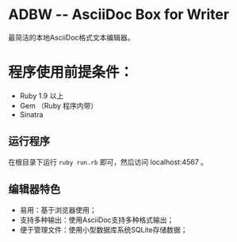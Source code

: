 # ADBW -- AsciiDoc Box for Writer

最简洁的本地AsciiDoc格式文本编辑器。

# 程序使用前提条件：

* Ruby 1.9 以上
* Gem （Ruby 程序内带）
* Sinatra

## 运行程序

在根目录下运行 `ruby run.rb` 即可，然后访问 localhost:4567 。

## 编辑器特色

* 易用：基于浏览器使用；
* 支持多种输出：使用AsciiDoc支持多种格式输出；
* 便于管理文件：使用小型数据库系统SQLite存储数据；
